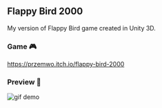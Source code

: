 ## Flappy Bird 2000
My version of Flappy Bird game created in Unity 3D.

### Game 🎮
https://przemwo.itch.io/flappy-bird-2000 

### Preview 👀
![gif demo](https://img.itch.zone/aW1hZ2UvODgwMTI0LzQ5NTQyNTYuZ2lm/original/SFqlYZ.gif)
